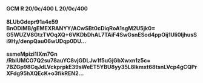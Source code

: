 #### GCM R 20/0c/400 L 20/0c/400
**8LUbGdepr91a4e59**<br/>**BnODiMB/gEMEXRANYY/ACwSBt0cDiqRoA1sgM2U5jk0=**<br/>**G5WUZV8GtzTVOqXQ+6VKDbDhAL7TAiF4SwGsnESod4ppOij1Uli0IjhusSi9Hy/denpQau06wUDqp0DU...**<br/><br/>
**ssmeMpizi1IXm7Gn**<br/>**/RbIUMCO7Q2su78auYC8vjGDLJw1f5uGjGbXwxn1z5c=**<br/>**7BZGp98CqJdLVckprpkE39sWeET5YBU8yy35L8lkmxt68tsnLVcp4gCQPrXFdg95hXQEcK+o3fikREN2...**